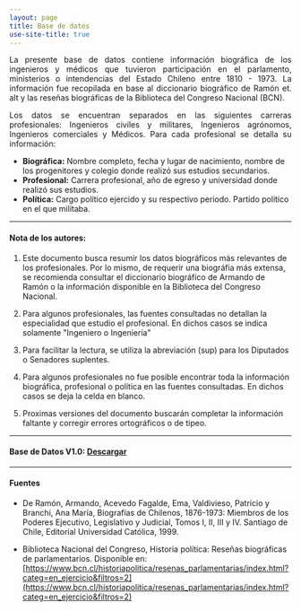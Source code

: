 ```yaml
---
layout: page
title: Base de datos
use-site-title: true
---
```


<p align="justify">La presente base de datos contiene información biográfica de los ingenieros y médicos que tuvieron participación en el parlamento, ministerios o intendencias del Estado Chileno entre 1810 - 1973. La información fue recopilada en base al diccionario biográfico de Ramón et. alt y las reseñas biográficas de la Biblioteca del Congreso Nacional (BCN).</p>

<p align="justify">Los datos se encuentran separados en las siguientes carreras profesionales: Ingenieros civiles y militares, Ingenieros agrónomos, Ingenieros comerciales y Médicos. Para cada profesional se detalla su información: </p>

- **Biográfica:** Nombre completo, fecha y lugar de nacimiento, nombre de los progenitores y colegio donde realizó sus estudios secundarios.
- **Profesional:** Carrera profesional, año de egreso y universidad donde realizó sus estudios.
- **Política:** Cargo político ejercido y su respectivo periodo. Partido político en el que militaba.

---
#### Nota de los autores:
1. Este documento busca resumir los datos biográficos más relevantes de los profesionales. Por lo mismo, de requerir una biográfia más extensa, se recomienda consultar el diccionario biográfico de Armando de Ramón o la información disponible en la Biblioteca del Congreso Nacional.

2. Para algunos profesionales, las fuentes consultadas no detallan la especialidad que estudio el profesional. En dichos casos se indica solamente "Ingeniero o Ingeniería"

3. Para facilitar la lectura, se utiliza la abreviación (sup) para los Diputados o Senadores suplentes.    
      
4. Para algunos profesionales no fue posible encontrar toda la información biográfica, profesional o política en las fuentes consultadas. En dichos casos se deja la celda en blanco.                                                                                               
                                                                                                    
5. Proximas versiones del documento buscarán completar la información faltante y corregir errores ortográficos o de tipeo.    
                                                 
---                                               
#### Base de Datos V1.0: [Descargar](Data.xlsx)

---
#### Fuentes
- De Ramón, Armando, Acevedo Fagalde, Ema, Valdivieso, Patricio y Branchi, Ana María, Biografías de Chilenos, 1876-1973: Miembros de los Poderes Ejecutivo, Legislativo y Judicial, Tomos I, II, III y IV. Santiago de Chile, Editorial Universidad Católica, 1999.

- Biblioteca Nacional del Congreso, Historia política: Reseñas biográficas de parlamentarios. Disponible en: [https://www.bcn.cl/historiapolitica/resenas_parlamentarias/index.html?categ=en_ejercicio&filtros=2](https://www.bcn.cl/historiapolitica/resenas_parlamentarias/index.html?categ=en_ejercicio&filtros=2)
                                                                                                    
